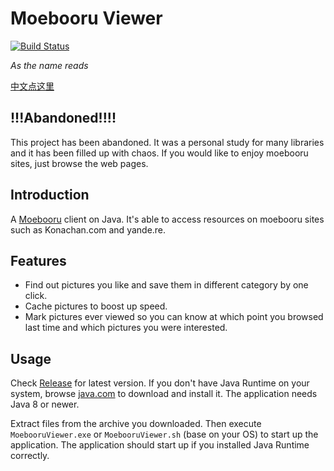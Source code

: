 # Moebooru Viewer

[![Build Status](https://travis-ci.org/azige/moebooru-viewer.svg?branch=master)](https://travis-ci.org/azige/moebooru-viewer)

*As the name reads*

[中文点这里](https://github.com/azige/moebooru-viewer/blob/master/README_cn.md)

## !!!Abandoned!!!!

This project has been abandoned. It was a personal study for many libraries and it has been filled up with chaos. If you would like to enjoy moebooru sites, just browse the web pages.

## Introduction

A [Moebooru](https://github.com/moebooru/moebooru) client on Java. It's able to access resources on moebooru sites such as Konachan.com and yande.re.

## Features

* Find out pictures you like and save them in different category by one click.
* Cache pictures to boost up speed.
* Mark pictures ever viewed so you can know at which point you browsed last time and which pictures you were interested.

## Usage

Check [Release](https://github.com/azige/moebooru-viewer/releases) for latest version. If you don't have Java Runtime on your system, browse [java.com](http://java.com) to download and install it. The application needs Java 8 or newer.

Extract files from the archive you downloaded. Then execute `MoebooruViewer.exe` or `MoebooruViewer.sh` (base on your OS) to start up the application. The application should start up if you installed Java Runtime correctly.
